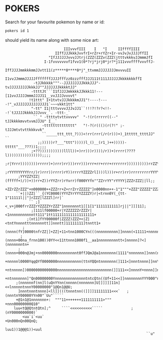 # POKERS

Search for your favourite pokemon by name or id:

```sh
pokers id 1

```
should yield its name along with some nice art:

                               IIIvvvfIII    I   "I     IIffffIIII
                           IIffJJJkkkJvvfrI+rZr+rYZr+Ir-vvJvJvJJJJffII
                        "IfJJJJJJvvvJJtrj(ZZZ(ZZZv(ZZZ(jtttvkkkvJJmmmJfI
                      I-1fvvvvvvvf1fvv1(0*?rj*jrj0*jr?*j111vvvffffvvvffJ-
                   IffJJJJmmkkkmmJJvtt11(z*****0****0*j"_ttvmmJJJJJJJJmvvvuII
                 I1vvJJmmmJJJJJfffffffJJJJfffzz0zzzfffJJJ111t111JJJJJJkkkkkkkffI
                 -tJJkkkkk"""--JJJJJJJJJkkkJJJ"-tvJJJJJJJJJkkkJJ""JJJJJJJkkkktJJ"
                -ttttJt```I1fJJJJmkkkkJJkkk11!---[11vvJJJJJmmmJJJJ11__vvJJJJvvvvt"
               !t1ttt" I+1tvtvJJJkkkkmJJ1"!----!----!"_vJJJJJJJJJJJJJJ1`~~~vkkt1tt"
                "-tt" I1|tttvvvvJJJvJJ1``!!!?!?r?<!!--!`tJJJJJkkkkJJJvvv_`. -ttt-_`
                 ``_" -ttttvtvttvvvvv"  "-!(r(rrrrr((--" tJJkkkkmvvtvvmJJJU" I__`
                     -tttttttttttttt"   "!-?(r((()(r(?!" ;-tJJJmtvtvttkkkvvk"
                     ``_____ttt_ttt_?)))<!rr(rrr(/r(r)))+)_1ttttt_ttttJJ"  ``
                   ;;)))))r?___"ttt")))))l_()__(r1_)++)))))-ttttt"___???))1;;;;
                ;+??)))))))))))llll))+)rr)))r))))/r))+)rrrr(????l))))))))))))))));;;;
             ;r|Yrrr))))))))rrrrr)+)rrr)rr)))rrr)))rrr+rr+rrr+rrrrrrr))))))))))rrZZY|l`
           ;rYYYYYYYYYrr/)r)rrr))rrrr)rY))rrrrYZZZZrl])))l)))r+rr)rr)rrrrrrrrrYYYYrYZZZ||;
          ;YYYZZYZZ|(fffff+)/))+))rr+Z))rYYZrr)rYvrr)f000YYfn""ZZrrYY"rYYYY|ZZZrZZZ||ll;;
         +ZZrZZrZZZ"+n000000++ZZZrr+Z+rrZrrZZZZZ"]n0000nn++-1"1"""+ZZZ"ZZZZZ"ZZZ+ZZZZZZ"
         ``+||)ZZ|``_{(YC0000)YYYZYrYYYZZZZY)r|<trnn0Y(_{tt-1"11111l||"]rZZZ|lZZZl]rr|`
               `` ;]<_v+j000frrZZZrYZZZZYrZZZ"1nnnnnnnt1[[1[1"1111111111]rj||"]]]11];
                ;]111lf00000+r|YZZZZZZrZZZr|<1nnnnnnnnnnntt111"1tt1111111111111111111+
              ;(nt1]fYY00000f|ZZZZ)ZZZ+<|Z|<tntYnnnntttnnnnnntt]]nnntt]11111111]tnntt1+
            ;(nnnn(fY]0000tnfrZZ|]+ZZ|+11<tnn1000CYn(((nnnnnnnnnn]]nnnn(<11111+nnnnnnnt+
           ;(nnnn+00na_frnn100))0YY<<11ttnnn1000f1__aa1nnnnnnnnntt<]nnnnn]?<](nnnnnnntn+
          ;(nnnn+000n@Jmj+nn0000000nnnnnnnnnt0ffJQmJ@a1nnnnnnn(1111"nnnnnnn]]nnn(nnnf(n+
          +nnnnnl0000YqqQYf0000000nnnnnnnnnnn(ttnYQQntnnnnnnn(]111<]nnntnnnn]]nnY]nnnn+
         +ntnnnnn])00000000000000nnnnnnnnnnnnnnnnnnnnnnnnn(]]111<<]nnnnY+nnnn]]nnnntt(;
         +ntnnnnnnn]"Qn00000000YnnnnnnnnnnnnnntntcQtn((Uf+11<<]]nnnnnnnnYYY000"ntntnt];
         ;(nnnnnnf(nn]l(uQnYYnn(nnnnn(nnnnnnn]U]]]]]]11n]<<lnnnnntnnnY00000000"1@Qn1@@U;
          ]nnntnnntnnnn]<ll]](((tnnntnn((]]]]11111111<<<`   ;(nnntnY00000YYn00"`Uu"`````
         +@1n1@1nnnnnnn+:  """11+++++++1111111111>"""         +nnn00000000Q10"
        luu<tQ@QtntQtn];^     ````<<<<<<<<<<`````             ;(nY0000000000)`
            <uu`i`<uu`                                         +Un000nQn00QnQ;
                                                              luu1))1@@@1))<uul
                                                                     ``u"

